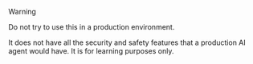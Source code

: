 > [!WARNING]
> Do not try to use this in a production environment.
>
> It does not have all the security and safety features that a production AI agent would have. It is for learning purposes only.
